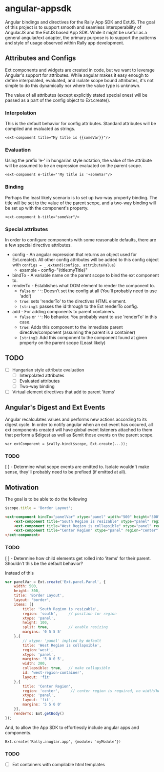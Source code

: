 angular-appsdk
==============

Angular bindings and directives for the Rally App SDK and ExtJS. The goal of this project is to support smooth and 
seamless interoperability of AngularJS and the ExtJS based App SDK. While it might be useful as a general angular/ext 
adapter, the primary purpose is to support the patterns and style of usage observed within Rally app development.

Attributes and Configs
-------
Ext components and widgets are created in code, but we want to leverage Angular's support for attributes. 
While angular makes it easy enough to define interpolated, evaluated, and isolate scope bound attributes,
it's not simple to do this dynamically nor where the value type is unknown.

The value of all attributes (except explicitly stated special ones) will be passed as a part of the config object
to Ext.create().

### Interpolation
This is the default behavior for config attributes. Standard attributes will be compiled and evaluated as strings.
```
<ext-component title="My title is {{someVar}}"/>
```

### Evaluation
Using the prefix 'e-' in hungarian style notation, the value of the attribute will be assumed to be an expression 
evaluated on the parent scope.
```
<ext-component e-title="'My title is '+someVar"/>
```

### Binding
Perhaps the least likely scenario is to set up two-way property binding. The title will be set to the value of the 
parent scope, and a two-way binding will be set up with the component's property.
```
<ext-component b-title="someVar"/>
```

### Special attributes
In order to configure components with some reasonable defaults, there are a few special directive attributes.

- config - An angular expression that returns an object used for Ext.create(). All other config attributes will be added to this config object with ```configs = _.extend(configs, attributeValue)```
  - example - config="{title:myTitle}"
- bindTo - A variable name on the parent scope to bind the ext component to.
- renderTo - Establishes what DOM element to render the component to.
  - ```false``` or ```''```: Doesn't set the config at all (You'll probably need to use 'add')
  - ```true```: sets 'renderTo' to the directives HTML element.
  - ```[string]```: passes the id through to the Ext renderTo config.
- add - For adding components to parent containers.
  - ```false``` or ```''```: No behavior. You probably want to use 'renderTo' in this case.
  - ```true```: Adds this component to the immediate parent directive/component (assuming the parent is a container)
  - ```[string]```: Add this component to the component found at given property on the parent scope (Least likely)

TODO
----

- [ ] Hungarian style attribute evaluation
  - [ ] Interpolated attributes
  - [ ] Evaluated attributes
  - [ ] Two-way binding
- [ ] Virtual element directives that add to parent 'items'

Angular's Digest and Ext Events
-------------------------------
Angular recalculates values and performs new actions according to its digest cycle. In order to notify angular when
an ext event has occured, all ext components created will have global event listeners attached to them that perform
a $digest as well as $emit those events on the parent scope.

```var extComponent = $rally.bind($scope, Ext.create(...));```

### TODO
[ ] - Determine what scope events are emitted to. Isolate wouldn't make sense, they'll probably need to be prefixed (if emitted at all).

Motivation
----------
The goal is to be able to do the following

```javascript
$scope.title = 'Border Layout';
```
```html
<ext-component bindTo="panelVar" xtype="panel" width="500" height="500" title="{{title}}" layout="border" renderTo="true">
	<ext-component title="South Region is resizable" xtype="panel" region="south" height="100" split="true" margins="0 5 5 5"/>	
	<ext-component title="West Region is collapsible" xtype="panel" region="west" width="200" collapsible="true" margins="5 0 0 5" id="west-region-container" layout="fit"/>
	<ext-component title="Center Region" xtype="panel" region="center" layout="fit" margins="5 5 0 0"/>
</ext-component>
```

### TODO
[ ] - Determine how child elements get rolled into 'items' for their parent. Shouldn't this be the default behavior?

Instead of this

```javascript
var panelVar = Ext.create('Ext.panel.Panel', {
    width: 500,
    height: 300,
    title: 'Border Layout',
    layout: 'border',
    items: [{
        title: 'South Region is resizable',
        region: 'south',     // position for region
        xtype: 'panel',
        height: 100,
        split: true,         // enable resizing
        margins: '0 5 5 5'
    },{
        // xtype: 'panel' implied by default
        title: 'West Region is collapsible',
        region:'west',
        xtype: 'panel',
        margins: '5 0 0 5',
        width: 200,
        collapsible: true,   // make collapsible
        id: 'west-region-container',
        layout: 'fit'
    },{
        title: 'Center Region',
        region: 'center',     // center region is required, no width/height specified
        xtype: 'panel',
        layout: 'fit',
        margins: '5 5 0 0'
    }],
    renderTo: Ext.getBody()
});
```
And, to allow the App SDK to effortlessly include angular apps and components.
```
Ext.create('Rally.anuglar.app', {module: 'myModule'})
```

### TODO
- [ ] Ext containers with compilable html templates
